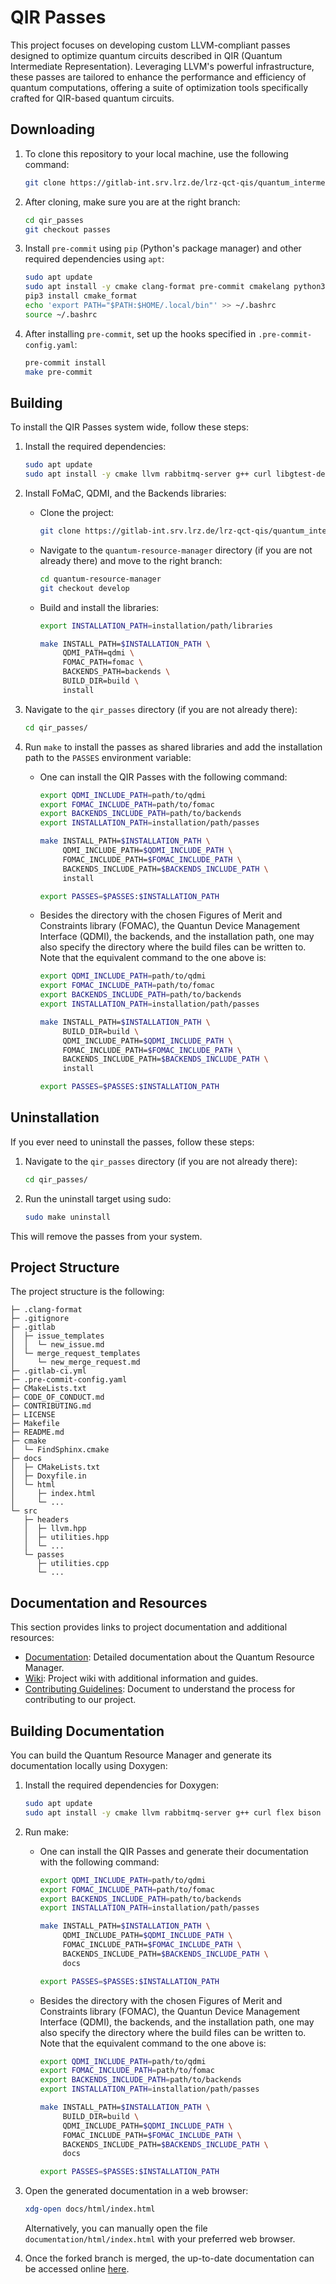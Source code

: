 # QIR Passes

This project focuses on developing custom LLVM-compliant passes designed to optimize quantum circuits described in QIR (Quantum Intermediate Representation). Leveraging LLVM's powerful infrastructure, these passes are tailored to enhance the performance and efficiency of quantum computations, offering a suite of optimization tools specifically crafted for QIR-based quantum circuits.

## Downloading

1. To clone this repository to your local machine, use the following command:
   ```bash
   git clone https://gitlab-int.srv.lrz.de/lrz-qct-qis/quantum_intermediate_representation/qir_passes.git
   ```

2. After cloning, make sure you are at the right branch:
   ```bash
   cd qir_passes
   git checkout passes
   ```

3. Install `pre-commit` using `pip` (Python's package manager) and other required dependencies using `apt`:
   ```bash
   sudo apt update
   sudo apt install -y cmake clang-format pre-commit cmakelang python3-pip
   pip3 install cmake_format
   echo 'export PATH="$PATH:$HOME/.local/bin"' >> ~/.bashrc
   source ~/.bashrc
   ```

4. After installing `pre-commit`, set up the hooks specified in `.pre-commit-config.yaml`:
   ```bash
   pre-commit install
   make pre-commit
   ```

## Building

To install the QIR Passes system wide, follow these steps:

1. Install the required dependencies:
   ```bash
   sudo apt update
   sudo apt install -y cmake llvm rabbitmq-server g++ curl libgtest-dev nlohmann-json3-dev
   ```

2. Install FoMaC, QDMI, and the Backends libraries:
   - Clone the project:
      ```bash
      git clone https://gitlab-int.srv.lrz.de/lrz-qct-qis/quantum_intermediate_representation/qir_passes.git
      ```
   - Navigate to the `quantum-resource-manager` directory (if you are not already there) and move to the right branch:
      ```bash
      cd quantum-resource-manager
      git checkout develop
      ```

   - Build and install the libraries:
      ```bash
      export INSTALLATION_PATH=installation/path/libraries

      make INSTALL_PATH=$INSTALLATION_PATH \
           QDMI_PATH=qdmi \
           FOMAC_PATH=fomac \
           BACKENDS_PATH=backends \
           BUILD_DIR=build \
           install
      ```

3. Navigate to the `qir_passes` directory (if you are not already there):
   ```bash
   cd qir_passes/
   ```

4. Run `make` to install the passes as shared libraries and add the installation path to the `PASSES` environment variable:
   - One can install the QIR Passes with the following command:
      ```bash
      export QDMI_INCLUDE_PATH=path/to/qdmi
      export FOMAC_INCLUDE_PATH=path/to/fomac
      export BACKENDS_INCLUDE_PATH=path/to/backends
      export INSTALLATION_PATH=installation/path/passes

      make INSTALL_PATH=$INSTALLATION_PATH \
           QDMI_INCLUDE_PATH=$QDMI_INCLUDE_PATH \
           FOMAC_INCLUDE_PATH=$FOMAC_INCLUDE_PATH \
           BACKENDS_INCLUDE_PATH=$BACKENDS_INCLUDE_PATH \
           install

      export PASSES=$PASSES:$INSTALLATION_PATH
      ```

   - Besides the directory with the chosen Figures of Merit and Constraints library (FOMAC), the Quantun Device Management Interface (QDMI), the backends, and the installation path, one may also specify the directory where the build files can be written to. Note that the equivalent command to the one above is:
      ```bash
      export QDMI_INCLUDE_PATH=path/to/qdmi
      export FOMAC_INCLUDE_PATH=path/to/fomac
      export BACKENDS_INCLUDE_PATH=path/to/backends
      export INSTALLATION_PATH=installation/path/passes

      make INSTALL_PATH=$INSTALLATION_PATH \
           BUILD_DIR=build \
           QDMI_INCLUDE_PATH=$QDMI_INCLUDE_PATH \
           FOMAC_INCLUDE_PATH=$FOMAC_INCLUDE_PATH \
           BACKENDS_INCLUDE_PATH=$BACKENDS_INCLUDE_PATH \
           install

      export PASSES=$PASSES:$INSTALLATION_PATH
      ```

## Uninstallation

If you ever need to uninstall the passes, follow these steps:

1. Navigate to the `qir_passes` directory (if you are not already there):
   ```bash
   cd qir_passes/
   ```

2. Run the uninstall target using sudo:
   ```bash
   sudo make uninstall
   ```

This will remove the passes from your system.

## Project Structure

The project structure is the following:

```
├─ .clang-format
├─ .gitignore
├─ .gitlab
│  ├─ issue_templates
│  │  └─ new_issue.md
│  └─ merge_request_templates
│     └─ new_merge_request.md
├─ .gitlab-ci.yml
├─ .pre-commit-config.yaml
├─ CMakeLists.txt
├─ CODE_OF_CONDUCT.md
├─ CONTRIBUTING.md
├─ LICENSE
├─ Makefile
├─ README.md
├─ cmake
│  └─ FindSphinx.cmake
├─ docs
│  ├─ CMakeLists.txt
│  ├─ Doxyfile.in
│  └─ html
│     ├─ index.html
│     └─ ...
└─ src
   ├─ headers
   │  ├─ llvm.hpp
   │  ├─ utilities.hpp
   │  └─ ...
   └─ passes
      ├─ utilities.cpp
      └─ ...
```

## Documentation and Resources

This section provides links to project documentation and additional resources:

- [Documentation](https://lrz-qct-qis.gitlabpages.devweb.mwn.de/quantum_intermediate_representation/qir_passes/files.html): Detailed documentation about the Quantum Resource Manager.
- [Wiki](https://gitlab-int.srv.lrz.de/lrz-qct-qis/quantum_intermediate_representation/qir_passes/-/wikis/home): Project wiki with additional information and guides.
- [Contributing Guidelines](CONTRIBUTING.md): Document to understand the process for contributing to our project.

## Building Documentation

You can build the Quantum Resource Manager and generate its documentation locally using Doxygen:

1. Install the required dependencies for Doxygen:
   ```bash
   sudo apt update
   sudo apt install -y cmake llvm rabbitmq-server g++ curl flex bison libgtest-dev nlohmann-json3-dev
   ```

2. Run make:
   - One can install the QIR Passes and generate their documentation with the following command:
      ```bash
      export QDMI_INCLUDE_PATH=path/to/qdmi
      export FOMAC_INCLUDE_PATH=path/to/fomac
      export BACKENDS_INCLUDE_PATH=path/to/backends
      export INSTALLATION_PATH=installation/path/passes

      make INSTALL_PATH=$INSTALLATION_PATH \
           QDMI_INCLUDE_PATH=$QDMI_INCLUDE_PATH \
           FOMAC_INCLUDE_PATH=$FOMAC_INCLUDE_PATH \
           BACKENDS_INCLUDE_PATH=$BACKENDS_INCLUDE_PATH \
           docs

      export PASSES=$PASSES:$INSTALLATION_PATH
      ```

   - Besides the directory with the chosen Figures of Merit and Constraints library (FOMAC), the Quantun Device Management Interface (QDMI), the backends, and the installation path, one may also specify the directory where the build files can be written to. Note that the equivalent command to the one above is:
      ```bash
      export QDMI_INCLUDE_PATH=path/to/qdmi
      export FOMAC_INCLUDE_PATH=path/to/fomac
      export BACKENDS_INCLUDE_PATH=path/to/backends
      export INSTALLATION_PATH=installation/path/passes

      make INSTALL_PATH=$INSTALLATION_PATH \
           BUILD_DIR=build \
           QDMI_INCLUDE_PATH=$QDMI_INCLUDE_PATH \
           FOMAC_INCLUDE_PATH=$FOMAC_INCLUDE_PATH \
           BACKENDS_INCLUDE_PATH=$BACKENDS_INCLUDE_PATH \
           docs

      export PASSES=$PASSES:$INSTALLATION_PATH
      ```

3. Open the generated documentation in a web browser:
   ```bash
   xdg-open docs/html/index.html
   ```

   Alternatively, you can manually open the file `documentation/html/index.html` with your preferred web browser.

4. Once the forked branch is merged, the up-to-date documentation can be accessed online [here](https://lrz-qct-qis.gitlabpages.devweb.mwn.de/quantum_intermediate_representation/qir_passes/index.html).
